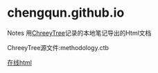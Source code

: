 # chengqun.github.io
Notes
用[ChreeyTree](https://www.giuspen.com/cherrytree/)记录的本地笔记导出的Html文档

ChreeyTree源文件:methodology.ctb

[在线html](https://xn--9nzq8i.com/methodology_HTML/)
